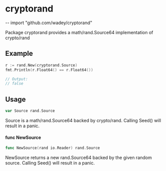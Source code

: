 # cryptorand
--
    import "github.com/wadey/cryptorand"

Package cryptorand provides a math/rand.Source64 implementation of crypto/rand

## Example

```go
r := rand.New(cryptorand.Source)
fmt.Println(r.Float64() == r.Float64())

// Output:
// false
```

## Usage

```go
var Source rand.Source
```
Source is a math/rand.Source64 backed by crypto/rand. Calling Seed() will result
in a panic.

#### func  NewSource

```go
func NewSource(rand io.Reader) rand.Source
```
NewSource returns a new rand.Source64 backed by the given random source. Calling
Seed() will result in a panic.
